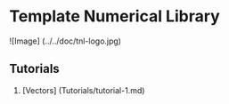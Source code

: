 # Template Numerical Library

![Image] (../../doc/tnl-logo.jpg)

## Tutorials

1. [Vectors] (Tutorials/tutorial-1.md)